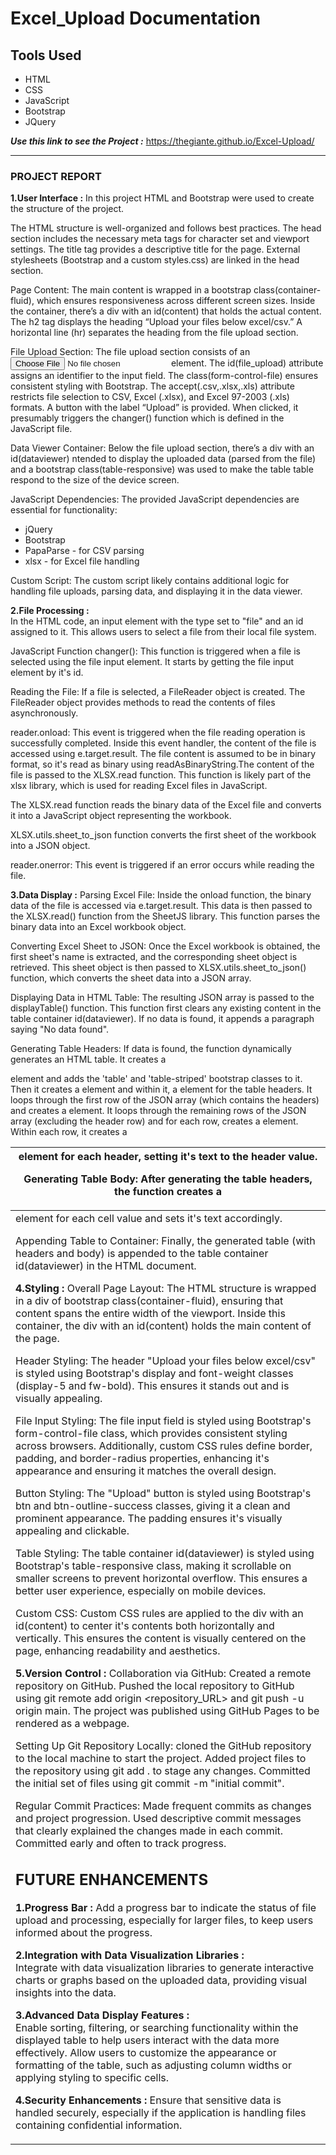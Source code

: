 # Excel_Upload Documentation

## Tools Used

- HTML
- CSS
- JavaScript
- Bootstrap
- JQuery

**_Use this link to see the Project :_** https://thegiante.github.io/Excel-Upload/<hr/>

### PROJECT REPORT

**1.User Interface :**
In this project HTML and Bootstrap were used to create the structure of the project.

The HTML structure is well-organized and follows best practices.
The head section includes the necessary meta tags for character set and viewport settings.
The title tag provides a descriptive title for the page.
External stylesheets (Bootstrap and a custom styles.css) are linked in the head section.

Page Content:
The main content is wrapped in a bootstrap class(container-fluid), which ensures
responsiveness across different screen sizes.
Inside the container, there’s a div with an id(content) that holds the actual content.
The h2 tag displays the heading “Upload your files below excel/csv.”
A horizontal line (hr) separates the heading from the file upload section.

File Upload Section:
The file upload section consists of an <input type="file"> element.
The id(file_upload) attribute assigns an identifier to the input field.
The class(form-control-file) ensures consistent styling with Bootstrap.
The accept(.csv,.xlsx,.xls) attribute restricts file selection to CSV, Excel (.xlsx), and Excel 97-2003 (.xls) formats.
A button with the label “Upload” is provided. When clicked, it presumably triggers the changer() function which is defined in the JavaScript file.

Data Viewer Container:
Below the file upload section, there’s a div with an id(dataviewer) ntended to display
the uploaded data (parsed from the file) and a bootstrap class(table-responsive) was used
to make the table table respond to the size of the device screen.


JavaScript Dependencies:
The provided JavaScript dependencies are essential for functionality:
* jQuery
* Bootstrap
* PapaParse - for CSV parsing
* xlsx - for Excel file handling

Custom Script:
The custom script likely contains additional logic for handling file uploads, parsing data,
and displaying it in the data viewer.

**2.File Processing :**  
In the HTML code, an input element with the type set to "file" and an id assigned to it.
This allows users to select a file from their local file system.

JavaScript Function changer():
This function is triggered when a file is selected using the file input element. It starts
by getting the file input element by it's id.

Reading the File:
If a file is selected, a FileReader object is created. The FileReader object provides methods
to read the contents of files asynchronously.

reader.onload:
This event is triggered when the file reading operation is successfully completed.
Inside this event handler, the content of the file is accessed using e.target.result.
The file content is assumed to be in binary format, so it's read as binary using
readAsBinaryString.The content of the file is passed to the XLSX.read function. This function
is likely part of the xlsx library, which is used for reading Excel files in JavaScript.

The XLSX.read function reads the binary data of the Excel file and converts it into a 
JavaScript object representing the workbook.

XLSX.utils.sheet_to_json function converts the first sheet of the workbook into a JSON object.

reader.onerror:
This event is triggered if an error occurs while reading the file.

**3.Data Display :**
Parsing Excel File:
Inside the onload function, the binary data of the file is accessed via e.target.result.
This data is then passed to the XLSX.read() function from the SheetJS library. This function
parses the binary data into an Excel workbook object.

Converting Excel Sheet to JSON:
Once the Excel workbook is obtained, the first sheet's name is extracted, and the 
corresponding sheet object is retrieved. This sheet object is then passed to 
XLSX.utils.sheet_to_json() function, which converts the sheet data into a JSON array.

Displaying Data in HTML Table:
The resulting JSON array is passed to the displayTable() function. This function first 
clears any existing content in the table container id(dataviewer). If no data is found, 
it appends a paragraph saying "No data found".

Generating Table Headers:
If data is found, the function dynamically generates an HTML table. It creates a 
<table> element and adds the 'table' and 'table-striped' bootstrap classes to it. 
Then it creates a <thead> element and within it, a <tr> element for the table headers. 
It loops through the first row of the JSON array (which contains the headers) and creates 
a <th> element for each header, setting it's text to the header value.

Generating Table Body:
After generating the table headers, the function creates a <tbody> element. It loops 
through the remaining rows of the JSON array (excluding the header row) and for each 
row, creates a <tr> element. Within each row, it creates a <td> element for each cell 
value and sets it's text accordingly.

Appending Table to Container:
Finally, the generated table (with headers and body) is appended to the table container
id(dataviewer) in the HTML document.

**4.Styling :**
Overall Page Layout:
The HTML structure is wrapped in a div of bootstrap class(container-fluid), ensuring 
that content spans the entire width of the viewport. Inside this container, the div with 
an id(content) holds the main content of the page.

Header Styling:
The header "Upload your files below excel/csv" is styled using Bootstrap's display
and font-weight classes (display-5 and fw-bold). This ensures it stands out and is
visually appealing.

File Input Styling:
The file input field is styled using Bootstrap's form-control-file class, which 
provides consistent styling across browsers. Additionally, custom CSS rules define
border, padding, and border-radius properties, enhancing it's appearance and ensuring
it matches the overall design.

Button Styling:
The "Upload" button is styled using Bootstrap's btn and btn-outline-success classes,
giving it a clean and prominent appearance. The padding ensures it's visually appealing 
and clickable.

Table Styling:
The table container id(dataviewer) is styled using Bootstrap's table-responsive class,
making it scrollable on smaller screens to prevent horizontal overflow. This ensures a 
better user experience, especially on mobile devices.

Custom CSS:
Custom CSS rules are applied to the div with an id(content) to center it's contents both
horizontally and vertically. This ensures the content is visually centered on the page, 
enhancing readability and aesthetics.

**5.Version Control :** 
Collaboration via GitHub:
Created a remote repository on GitHub.
Pushed the local repository to GitHub using git remote add origin <repository_URL> and 
git push -u origin main.
The project was published using GitHub Pages to be rendered as a webpage.

Setting Up Git Repository Locally:
cloned the GitHub repository to  the local machine to start the project.
Added project files to the repository using git add . to stage any changes.
Committed the initial set of files using git commit -m "initial commit".

Regular Commit Practices:
Made frequent commits as changes and project progression.
Used descriptive commit messages that clearly explained the changes made in each commit.
Committed early and often to track progress.

## FUTURE ENHANCEMENTS

**1.Progress Bar :**
Add a progress bar to indicate the status of file upload and processing, especially for larger files, to keep users informed about the progress.

**2.Integration with Data Visualization Libraries :**    
Integrate with data visualization libraries to generate interactive charts or graphs based on the uploaded data, providing visual insights into the data.

**3.Advanced Data Display Features :**     
Enable sorting, filtering, or searching functionality within the displayed table to help users interact with the data more effectively.
Allow users to customize the appearance or formatting of the table, such as adjusting column widths or applying styling to specific cells.

**4.Security Enhancements :**
Ensure that sensitive data is handled securely, especially if the application is handling files containing confidential information.
